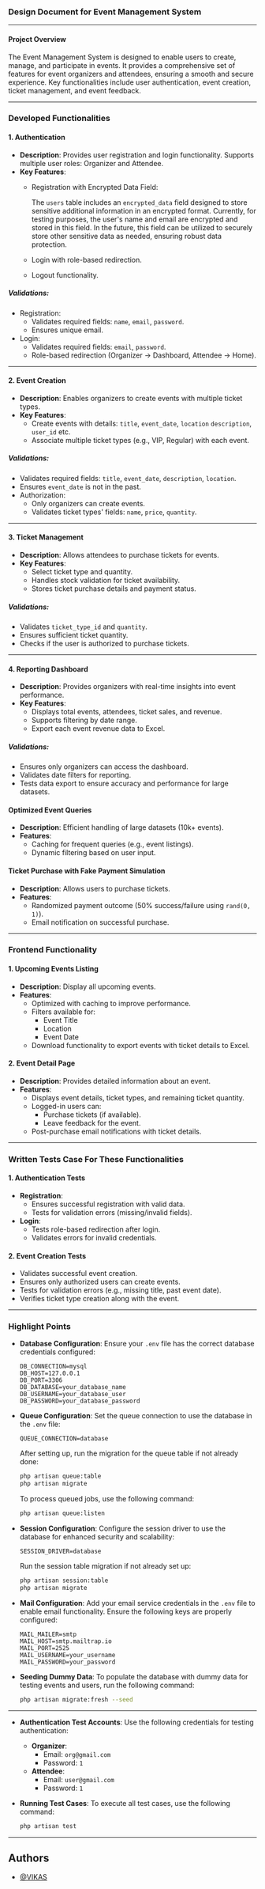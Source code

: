 ### Design Document for Event Management System

---

#### **Project Overview**

The Event Management System is designed to enable users to create, manage, and participate in events. It provides a comprehensive set of features for event organizers and attendees, ensuring a smooth and secure experience. Key functionalities include user authentication, event creation, ticket management, and event feedback.

---

### **Developed Functionalities**

#### **1. Authentication**
- **Description**: Provides user registration and login functionality. Supports multiple user roles: Organizer and Attendee.
- **Key Features**:
  - Registration with Encrypted Data Field:

    The `users` table includes an `encrypted_data` field designed to store sensitive additional information in an encrypted format. Currently, for testing purposes, the user's name and email are encrypted and stored in this field. In the future, this field can be utilized to securely store other sensitive data as needed, ensuring robust data protection.
  - Login with role-based redirection.
  - Logout functionality.

##### **Validations**:
- Registration:
  - Validates required fields: `name`, `email`, `password`.
  - Ensures unique email.
- Login:
  - Validates required fields: `email`, `password`.
  - Role-based redirection (Organizer → Dashboard, Attendee → Home).

---

#### **2. Event Creation**
- **Description**: Enables organizers to create events with multiple ticket types.
- **Key Features**:
  - Create events with details: `title`, `event_date`, `location` `description`, `user_id` etc.
  - Associate multiple ticket types (e.g., VIP, Regular) with each event.

##### **Validations**:
- Validates required fields: `title`, `event_date`, `description`, `location`.
- Ensures `event_date` is not in the past.
- Authorization:
  - Only organizers can create events.
  - Validates ticket types' fields: `name`, `price`, `quantity`.

---

#### **3. Ticket Management**
- **Description**: Allows attendees to purchase tickets for events.
- **Key Features**:
  - Select ticket type and quantity.
  - Handles stock validation for ticket availability.
  - Stores ticket purchase details and payment status.

##### **Validations**:
- Validates `ticket_type_id` and `quantity`.
- Ensures sufficient ticket quantity.
- Checks if the user is authorized to purchase tickets.

---

#### **4. Reporting Dashboard**
- **Description**: Provides organizers with real-time insights into event performance.
- **Key Features**:
  - Displays total events, attendees, ticket sales, and revenue.
  - Supports filtering by date range.
  - Export each event revenue data to Excel.

##### **Validations**:
- Ensures only organizers can access the dashboard.
- Validates date filters for reporting.
- Tests data export to ensure accuracy and performance for large datasets.

#### **Optimized Event Queries**
- **Description**: Efficient handling of large datasets (10k+ events).
- **Features**:
  - Caching for frequent queries (e.g., event listings).
  - Dynamic filtering based on user input.

#### **Ticket Purchase with Fake Payment Simulation**
- **Description**: Allows users to purchase tickets.
- **Features**:
  - Randomized payment outcome (50% success/failure using `rand(0, 1)`).
  - Email notification on successful purchase.

---

### **Frontend Functionality**

#### **1. Upcoming Events Listing**
- **Description**: Display all upcoming events.
- **Features**:
  - Optimized with caching to improve performance.
  - Filters available for:
    - Event Title
    - Location
    - Event Date
  - Download functionality to export events with ticket details to Excel.

#### **2. Event Detail Page**
- **Description**: Provides detailed information about an event.
- **Features**:
  - Displays event details, ticket types, and remaining ticket quantity.
  - Logged-in users can:
    - Purchase tickets (if available).
    - Leave feedback for the event.
  - Post-purchase email notifications with ticket details.

---

### **Written Tests Case For These Functionalities**

#### **1. Authentication Tests**
- **Registration**:
  - Ensures successful registration with valid data.
  - Tests for validation errors (missing/invalid fields).
- **Login**:
  - Tests role-based redirection after login.
  - Validates errors for invalid credentials.

#### **2. Event Creation Tests**
- Validates successful event creation.
- Ensures only authorized users can create events.
- Tests for validation errors (e.g., missing title, past event date).
- Verifies ticket type creation along with the event.

---

### Highlight Points

- **Database Configuration**:
  Ensure your `.env` file has the correct database credentials configured:
  ```
  DB_CONNECTION=mysql
  DB_HOST=127.0.0.1
  DB_PORT=3306
  DB_DATABASE=your_database_name
  DB_USERNAME=your_database_user
  DB_PASSWORD=your_database_password
  ```

- **Queue Configuration**:
  Set the queue connection to use the database in the `.env` file:
  ```
  QUEUE_CONNECTION=database
  ```
  After setting up, run the migration for the queue table if not already done:
  ```bash
  php artisan queue:table
  php artisan migrate
  ```
  To process queued jobs, use the following command:
  ```bash
  php artisan queue:listen
  ```

- **Session Configuration**:
  Configure the session driver to use the database for enhanced security and scalability:
  ```
  SESSION_DRIVER=database
  ```
  Run the session table migration if not already set up:
  ```bash
  php artisan session:table
  php artisan migrate
  ```

- **Mail Configuration**:
  Add your email service credentials in the `.env` file to enable email functionality. Ensure the following keys are properly configured:
  ```
  MAIL_MAILER=smtp
  MAIL_HOST=smtp.mailtrap.io
  MAIL_PORT=2525
  MAIL_USERNAME=your_username
  MAIL_PASSWORD=your_password
  ```

- **Seeding Dummy Data**:
  To populate the database with dummy data for testing events and users, run the following command:
  ```bash
  php artisan migrate:fresh --seed
  ```

---

- **Authentication Test Accounts**:
  Use the following credentials for testing authentication:
  - **Organizer**:
    - Email: `org@gmail.com`
    - Password: `1`
  - **Attendee**:
    - Email: `user@gmail.com`
    - Password: `1`

- **Running Test Cases**:
  To execute all test cases, use the following command:
  ```bash
  php artisan test
  ```

---

## Authors

- [@VIKAS](https://www.github.com/gojo-op)
